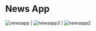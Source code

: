 # News App

![newsapp](https://user-images.githubusercontent.com/62424342/184627127-47aeebc2-be0b-47ff-a5d8-64e5306f97dd.jpg) | ![newsapp3](https://user-images.githubusercontent.com/62424342/184627141-323937fb-d95f-48f0-95a1-b1ebcd911244.jpg) | ![newsapp2](https://user-images.githubusercontent.com/62424342/184627135-8db8ead8-943b-464a-8850-1a50f0846cc6.jpg)



